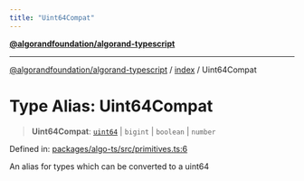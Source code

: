 ```yaml
---
title: "Uint64Compat"
---
```


[**@algorandfoundation/algorand-typescript**](../../README.md)

***

[@algorandfoundation/algorand-typescript](../../README.md) / [index](../README.md) / Uint64Compat

# Type Alias: Uint64Compat

> **Uint64Compat**: [`uint64`](uint64.md) \| `bigint` \| `boolean` \| `number`

Defined in: [packages/algo-ts/src/primitives.ts:6](https://github.com/algorandfoundation/puya-ts/blob/main/packages/algo-ts/src/primitives.ts#L6)

An alias for types which can be converted to a uint64
